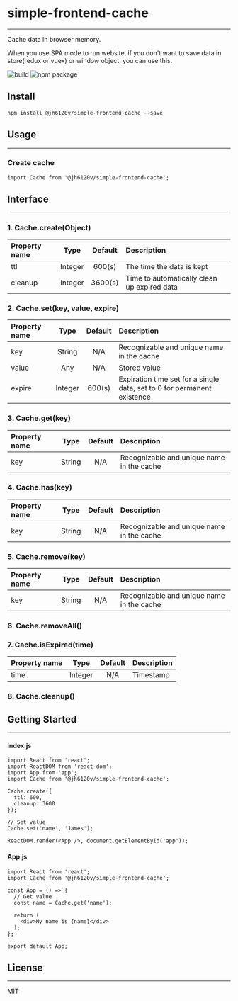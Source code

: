 # simple-frontend-cache
***
Cache data in browser memory.

When you use SPA mode to run website, if you don't want to save data in store(redux or vuex) or window object, you can use this.

![build](https://img.shields.io/badge/build-passing-success.svg)
![npm package](https://img.shields.io/badge/npm%20package-0.0.1-success.svg)

## Install
```
npm install @jh6120v/simple-frontend-cache --save
```

## Usage
***
### Create cache
```
import Cache from '@jh6120v/simple-frontend-cache';
```

## Interface
***
### 1. Cache.create(Object)

| Property name | Type | Default | Description | 
| :---- | :----: | :----: | :---- |
| ttl  | Integer | 600(s) | The time the data is kept |
| cleanup  | Integer | 3600(s) | Time to automatically clean up expired data |

### 2. Cache.set(key, value, expire)

| Property name | Type | Default | Description | 
| :---- | :----: | :----: | :---- |
| key | String | N/A | Recognizable and unique name in the cache |
| value | Any | N/A | Stored value |
| expire | Integer | 600(s) | Expiration time set for a single data, set to 0 for permanent existence |

### 3. Cache.get(key)

| Property name | Type | Default | Description | 
| :---- | :----: | :----: | :---- |
| key | String | N/A | Recognizable and unique name in the cache |

### 4. Cache.has(key)

| Property name | Type | Default | Description | 
| :---- | :----: | :----: | :---- |
| key | String | N/A | Recognizable and unique name in the cache |

### 5. Cache.remove(key)

| Property name | Type | Default | Description | 
| :---- | :----: | :----: | :---- |
| key | String | N/A | Recognizable and unique name in the cache |

### 6. Cache.removeAll()

### 7. Cache.isExpired(time)

| Property name | Type | Default | Description | 
| :---- | :----: | :----: | :---- |
| time | Integer | N/A | Timestamp |

### 8. Cache.cleanup()

## Getting Started
***

#### index.js
```
import React from 'react';
import ReactDOM from 'react-dom';
import App from 'app';
import Cache from '@jh6120v/simple-frontend-cache';

Cache.create({
  ttl: 600,
  cleanup: 3600
});

// Set value
Cache.set('name', 'James');

ReactDOM.render(<App />, document.getElementById('app'));
```

#### App.js
```
import React from 'react';
import Cache from '@jh6120v/simple-frontend-cache';

const App = () => {
  // Get value
  const name = Cache.get('name');
  
  return (
    <div>My name is {name}</div>
  );
};

export default App;
```

## License
***
MIT
